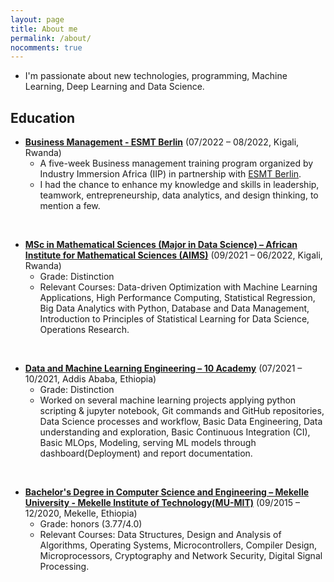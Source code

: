 ```yaml
---
layout: page
title: About me
permalink: /about/
nocomments: true
---
```

 
<!--  * I am capable in python programming,  machine learning software tools like TensorFlow, PyTorch and mlflow, data mining, cleaning, analysis, visualization,  interpretation of large datasets and develop models.
 <br> -->
* I'm passionate about new technologies, programming, Machine Learning, Deep Learning and Data Science.<br>

## Education 
* [__Business Management - ESMT Berlin__](https://esmt.berlin/) (07/2022 – 08/2022, Kigali, Rwanda)
    * A five-week Business management training program organized by Industry Immersion Africa (IIP) in partnership with [ESMT Berlin](https://esmt.berlin/).
    * I had the chance to enhance my knowledge and skills in leadership, teamwork, entrepreneurship, data analytics, and design thinking, to mention a few.
    
<br>

* [__MSc in Mathematical Sciences (Major in Data Science) – African Institute for Mathematical Sciences (AIMS)__](https://aims.ac.rw/) (09/2021 – 06/2022, Kigali, Rwanda)
    * Grade: Distinction
    * Relevant Courses: Data-driven Optimization with Machine Learning Applications, High Performance Computing, Statistical Regression, Big Data          Analytics with Python, Database and Data Management, Introduction to Principles of Statistical Learning for Data Science, Operations Research.
    
<br>

* [__Data and Machine Learning Engineering – 10 Academy__](https://www.10academy.org/) (07/2021 – 10/2021, Addis Ababa, Ethiopia)
    * Grade: Distinction
    * Worked on several machine learning projects applying python scripting & jupyter notebook, Git commands and GitHub repositories, Data
      Science processes and workflow, Basic Data Engineering, Data understanding and exploration, Basic Continuous Integration (CI), Basic MLOps,
      Modeling, serving ML models through dashboard(Deployment) and report documentation.
      
 <br>
 
 * [__Bachelor's Degree in Computer Science and Engineering – Mekelle University - Mekelle Institute of Technology(MU-MIT)__](http://www.mu.edu.et/) (09/2015 – 12/2020, Mekelle, Ethiopia)
     * Grade: honors (3.77/4.0)
     * Relevant Courses: Data Structures, Design and Analysis of Algorithms, Operating Systems, Microcontrollers, Compiler Design, Microprocessors, Cryptography and Network Security, Digital Signal Processing.
